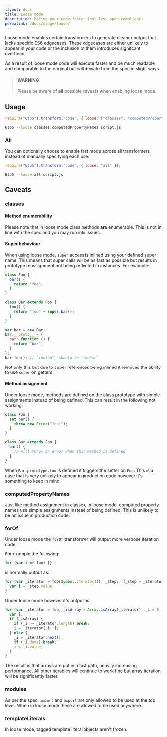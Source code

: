 ```yaml
---
layout: docs
title: Loose mode
description: Making your code faster (but less spec-compliant)
permalink: /docs/usage/loose/
---
```


Loose mode enables certain transformers to generate cleaner output that lacks
specific ES6 edgecases. These edgecases are either unlikely to appear in your
code or the inclusion of them introduces signifcant overhead.

As a result of loose mode code will execute faster and be much readable and
comparable to the original but will deviate from the spec in slight ways.

<blockquote class="to5-callout to5-callout-warning">
  <h4>WARNING</h4>
  <p>
    Please be aware of <strong>all</strong> possible caveats when enabling loose mode.
  </p>
</blockquote>

## Usage

```javascript
require("6to5").transform("code", { loose: ["classes", "computedPropertyNames"] });
```

```sh
6to5 --loose classes,computedPropertyNames script.js
```

### All

You can optionally choose to enable fast mode across all transformers instead of
manually specifying each one:

```javascript
require("6to5").transform("code", { loose: "all" });
```

```sh
6to5 --loose all script.js
```

## Caveats

### classes

#### Method enumerability

Please note that in loose mode class methods **are** enumerable. This is not in line
with the spec and you may run into issues.

#### Super behaviour

When using loose mode, `super` access is inlined using your defined super name. This
means that super calls will be as fast as possible but results in prototype
reassignment not being reflected in instances. For example:

```javascript
class Foo {
  bar() {
    return "foo";
  }
}

class Bar extends Foo {
  foo() {
    return "foo" + super.bar();
  }
}

var bar = new Bar;
bar.__proto__ = {
  bar: function () {
    return "bar";
  }
};
bar.foo(); // "foofoo", should be "foobar"
```

Not only this but due to super references being inlined it removes the ability to
use `super` on getters.

#### Method assignment

Under loose mode, methods are defined on the class prototype with simple assignments
instead of being defined. This can result in the following not working:

```javascript
class Foo {
  set bar() {
    throw new Error("foo!");
  }
}

class Bar extends Foo {
  bar() {
    // will throw an error when this method is defined
  }
}
```

When `Bar.prototype.foo` is defined it triggers the setter on `Foo`. This is a
case that is very unlikely to appear in production code however it's something
to keep in mind.

### computedPropertyNames

Just like method assignment in classes, in loose mode, computed property names
use simple assignments instead of being defined. This is unlikely to be an issue
in production code.

### forOf

Under loose mode the `forOf` transformer will output more verbose iteration code.

For example the following:

```javascript
for (var i of foo) {}
```

is normally output as:

```javascript
for (var _iterator = foo[Symbol.iterator](), _step; !(_step = _iterator.next()).done;) {
  var i = _step.value;
}
```

Under loose mode however it's output as:

```javascript
for (var _iterator = foo, _isArray = Array.isArray(_iterator), _i = 0, _iterator = _isArray ? _iterator : _iterator[Symbol.iterator]();;) {
  var i;
  if (_isArray) {
    if (_i >= _iterator.length) break;
    i = _iterator[_i++];
  } else {
    _i = _iterator.next();
    if (_i.done) break;
    i = _i.value;
  }
}
```

The result is that arrays are put in a fast path, heavily increasing performance.
All other iterables will continue to work fine but array iteration will be
significantly faster.

### modules

As per the spec, `import` and `export` are only allowed to be used at the top
level. When in loose mode these are allowed to be used anywhere.

### templateLiterals

In loose mode, tagged template literal objects aren't frozen.
